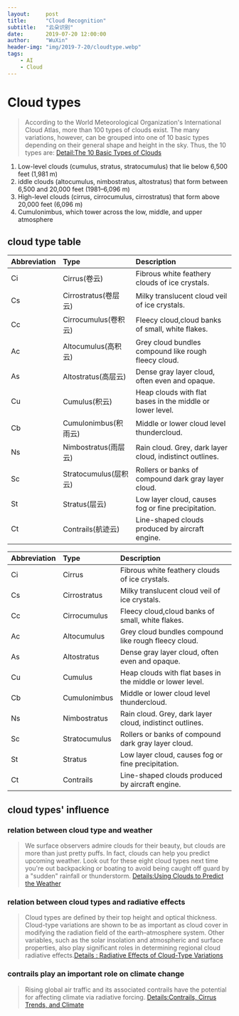 ```yaml
---
layout:     post
title:      "Cloud Recognition"
subtitle:   "云朵识别"
date:       2019-07-20 12:00:00
author:     "WuXin"
header-img: "img/2019-7-20/cloudtype.webp"
tags:
    - AI
    - Cloud
---
```

# Cloud types
>According to the World Meteorological Organization's International Cloud Atlas, more than 100 types of clouds exist. The many variations, however, can be grouped into one of 10 basic types depending on their general shape and height in the sky. Thus, the 10 types are:  [Detail:The 10 Basic Types of Clouds](https://www.thoughtco.com/types-of-clouds-recognize-in-the-sky-4025569)

1. Low-level clouds (cumulus, stratus, stratocumulus) that lie below 6,500 feet (1,981 m)
2. iddle clouds (altocumulus, nimbostratus, altostratus) that form between 6,500 and 20,000 feet (1981–6,096 m)
3. High-level clouds (cirrus, cirrocumulus, cirrostratus) that form above 20,000 feet (6,096 m)
4. Cumulonimbus, which tower across the low, middle, and upper atmosphere

## cloud type table

Abbreviation|Type|Description
--|:--|:--
Ci|Cirrus(卷云)|Fibrous white feathery clouds of ice crystals.
Cs|Cirrostratus(卷层云)|Milky translucent cloud veil of ice crystals.
Cc|Cirrocumulus(卷积云)|Fleecy cloud,cloud banks of small, white flakes.
Ac|Altocumulus(高积云)|Grey cloud bundles compound like rough fleecy cloud.
As|Altostratus(高层云)|Dense gray layer cloud, often even and opaque.
Cu|Cumulus(积云)|Heap clouds with flat bases in the middle or lower level.
Cb|Cumulonimbus(积雨云)|Middle or lower cloud level thundercloud.
Ns|Nimbostratus(雨层云)|Rain cloud. Grey, dark layer cloud, indistinct outlines.
Sc|Stratocumulus(层积云)|Rollers or banks of compound dark gray layer cloud.
St|Stratus(层云)|Low layer cloud, causes fog or fine precipitation.
Ct|Contrails(航迹云)|Line-shaped clouds produced by aircraft engine. 

Abbreviation|Type|Description
--|:--|:--
Ci|Cirrus|Fibrous white feathery clouds of ice crystals.
Cs|Cirrostratus|Milky translucent cloud veil of ice crystals.
Cc|Cirrocumulus|Fleecy cloud,cloud banks of small, white flakes.
Ac|Altocumulus|Grey cloud bundles compound like rough fleecy cloud.
As|Altostratus|Dense gray layer cloud, often even and opaque.
Cu|Cumulus|Heap clouds with flat bases in the middle or lower level.
Cb|Cumulonimbus|Middle or lower cloud level thundercloud.
Ns|Nimbostratus|Rain cloud. Grey, dark layer cloud, indistinct outlines.
Sc|Stratocumulus|Rollers or banks of compound dark gray layer cloud.
St|Stratus|Low layer cloud, causes fog or fine precipitation.
Ct|Contrails|Line-shaped clouds produced by aircraft engine.

## cloud types' influence

### relation between cloud type and weather
>We surface observers admire clouds for their beauty, but clouds are more than just pretty puffs. In fact, clouds can help you predict upcoming weather. Look out for these eight cloud types next time you're out backpacking or boating to avoid being caught off guard by a "sudden" rainfall or thunderstorm. [Details:Using Clouds to Predict the Weather](https://www.thoughtco.com/forecasting-by-cloud-3443737)

### relation between cloud types and radiative effects
>Cloud types are defined by their top height and optical thickness. Cloud-type variations are shown to be as important as cloud cover in modifying the radiation field of the earth–atmosphere system. Other variables, such as the solar insolation and atmospheric and surface properties, also play significant roles in determining regional cloud radiative effects.[Details : Radiative Effects of Cloud-Type Variations](https://sci-hub.se/10.1175/1520-0442(2000)013%3C0264:reoctv%3E2.0.co;2)

### contrails play an important role on climate change
>Rising global air traffic and its associated contrails have the potential for affecting climate via radiative forcing.
[Details:Contrails, Cirrus Trends, and Climate](https://sci-hub.se/10.1175/1520-0442(2004)017%3C1671:cctac%3E2.0.co;2)